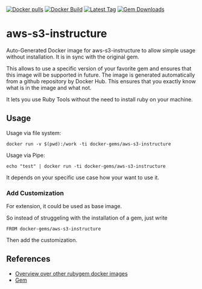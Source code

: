 [![Docker pulls](https://img.shields.io/docker/pulls/rubygem/aws-s3-instructure.svg)](https://hub.docker.com/r/rubygem/aws-s3-instructure/)
[![Docker Build](https://img.shields.io/docker/automated/rubygem/aws-s3-instructure.svg)](https://hub.docker.com/r/rubygem/aws-s3-instructure/)
[![Latest Tag](https://img.shields.io/github/tag/docker-rubygem/aws-s3-instructure.svg)](https://hub.docker.com/r/rubygem/aws-s3-instructure/)
[![Gem Downloads](https://img.shields.io/gem/dt/aws-s3-instructure.svg)](https://rubygems.org/gems/aws-s3-instructure/)
# aws-s3-instructure

Auto-Generated Docker image for aws-s3-instructure to allow simple usage without installation.
It is in sync with the original gem.

This allows to use a specific version of your favorite gem and ensures that this image will be supported in future.
The image is generated automatically from a github repository by Docker Hub.
This ensures that you exactly know what is in the image and what not.

It lets you use Ruby Tools without the need to install ruby on your machine.

## Usage

Usage via file system:

`docker run -v $(pwd):/work -ti docker-gems/aws-s3-instructure`

Usage via Pipe:

`echo "test" | docker run -ti docker-gems/aws-s3-instructure`

It depends on your specific use case how your want to use it.

### Add Customization

For extension, it could be used as base image.

So instead of struggeling with the installation of a gem, just write

`FROM docker-gems/aws-s3-instructure`

Then add the customization.

## References

 - [Overview over other rubygem docker images](https://github.com/thinkbot/docker-rubygem)
 - [Gem](https://rubygems.org/gems/aws-s3-instructure/)
